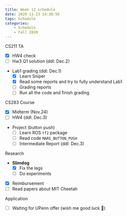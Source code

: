 ```yaml
---
title: Week 12 schedule
date: 2020-11-23 14:38:56
tags: Schedule
categories:
    - Schedule
    - Fall 2020
---
```


CS211 TA
- [x] HW4 check 
- [ ] Hw3 Q1 solution (ddl: Dec.2)

* Lab1 grading (ddl: Dec.1) 
  - [x] Learn Sniper
  - [x] Read some reports and try to fully understand Lab1
  - [ ] Grading reports
  - [ ] Run all the code and finish grading

CS283 Course
- [x] Midterm (Nov.24)
- [ ] HW4 (ddl: Dec.3)

* Project (button push)
    - [ ] Learn ROS `tf2` package
    - [ ] Read code `MARS_BUTTON_PUSH`
    - [ ] Intermediate Report (ddl: Dec.3)

Research
* **Slimdog**
  - [x] Fix the legs
  - [ ] Do experiments
- [x] Reimbursement
- [ ] Read papers about MIT Cheetah

Application
- [ ] Waiting for UPenn offer (wish me good luck 🙏)